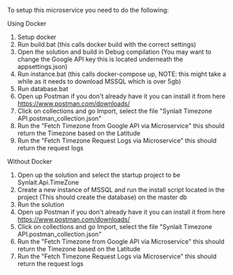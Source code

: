 To setup this microservice you need to do the following:

Using Docker 

1. Setup docker
2. Run build.bat (this calls docker build with the correct settings)
3. Open the solution and build in Debug compilation (You may want to change the Google API key this is located underneath the appsettings.json)
4. Run instance.bat (this calls docker-compose up, NOTE: this might take a while as it needs to download MSSQL which is over 5gb)
5. Run database.bat
6. Open up Postman if you don't already have it you can install it from here https://www.postman.com/downloads/
7. Click on collections and go Import, select the file "Synlait Timezone API.postman_collection.json"
8. Run the "Fetch Timezone from Google API via Microservice" this should return the Timezone based on the Latitude
9. Run the "Fetch Timezone Request Logs via Microservice" this should return the request logs

Without Docker

1. Open up the solution and select the startup project to be Synlait.Api.TimeZone
2. Create a new instance of MSSQL and run the install script located in the project (This should create the database) on the master db
3. Run the solution
6. Open up Postman if you don't already have it you can install it from here https://www.postman.com/downloads/
7. Click on collections and go Import, select the file "Synlait Timezone API.postman_collection.json"
8. Run the "Fetch Timezone from Google API via Microservice" this should return the Timezone based on the Latitude
9. Run the "Fetch Timezone Request Logs via Microservice" this should return the request logs